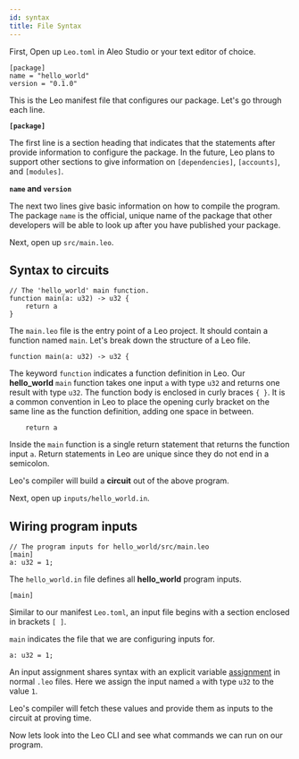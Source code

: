 ```yaml
---
id: syntax
title: File Syntax
---
```


First, Open up `Leo.toml` in Aleo Studio or your text editor of choice.

```leo title="Leo.toml" 
[package]
name = "hello_world"
version = "0.1.0"
```

This is the Leo manifest file that configures our package. 
Let's go through each line.

**`[package]`**

The first line is a section heading that indicates that the statements after provide information to configure the package.
In the future, Leo plans to support other sections to give information on `[dependencies]`, `[accounts]`, and `[modules]`.

**`name` and `version`**

The next two lines give basic information on how to compile the program.
The package `name` is the official, unique name of the package that other developers will be able to look up after you have published your package.

Next, open up `src/main.leo`.

## Syntax to circuits

```leo title="src/main.leo"
// The 'hello_world' main function.
function main(a: u32) -> u32 {
    return a
}
```

The `main.leo` file is the entry point of a Leo project. It should contain a function named `main`. 
Let's break down the structure of a Leo file.

```leo title="src/main.leo"
function main(a: u32) -> u32 {
```

The keyword `function` indicates a function definition in Leo. 
Our **hello_world** `main` function takes one input `a` with type `u32` and returns one result with type `u32`.
The function body is enclosed in curly braces `{ }`. It is a common convention in Leo to place the opening curly 
bracket on the same line as the function definition, adding one space in between.

```leo title="src/main.leo"
    return a
```

Inside the `main` function is a single return statement that returns the function input `a`.
Return statements in Leo are unique since they do not end in a semicolon.

Leo's compiler will build a **circuit** out of the above program.

Next, open up `inputs/hello_world.in`.

## Wiring program inputs 
```leo title="inputs/hello_world.in"
// The program inputs for hello_world/src/main.leo
[main]
a: u32 = 1;
```

The `hello_world.in` file defines all **hello_world** program inputs. 

```leo title="inputs/hello_world.in"
[main]
```

Similar to our manifest `Leo.toml`, an input file begins with a section enclosed in brackets `[ ]`.

`main` indicates the file that we are configuring inputs for.

```leo title="inputs/hello_world.in"
a: u32 = 1;
```

An input assignment shares syntax with an explicit variable [assignment](../language/defining-variables.md) in normal `.leo` files.
Here we assign the input named `a` with type `u32` to the value `1`. 

Leo's compiler will fetch these values and provide them as inputs to the circuit at proving time.

Now lets look into the Leo CLI and see what commands we can run on our program.